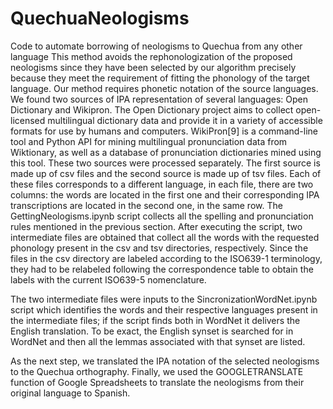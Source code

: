 # QuechuaNeologisms
Code to automate borrowing of neologisms to Quechua from any other language
This method avoids the rephonologization of the proposed neologisms since they have been selected by our algorithm precisely because they meet the requirement of fitting the phonology of the target language.  Our method requires phonetic notation of the source languages. We found two sources of IPA representation of several languages: Open Dictionary and Wikipron. The Open Dictionary project aims to collect open-licensed multilingual dictionary data and provide it in a variety of accessible formats for use by humans and computers.
WikiPron[9] is a command-line tool and Python API for mining multilingual pronunciation data from Wiktionary, as well as a database of pronunciation dictionaries mined using this tool.
These two sources were processed separately. The first source is made up of csv files and the second source is made up of tsv files. Each of these files corresponds to a different language, in each file, there are two columns: the words are located in the first one and their corresponding IPA transcriptions are located in the second one, in the same row. The GettingNeologisms.ipynb script collects all the spelling and pronunciation rules mentioned in the previous section. After executing the script, two intermediate files are obtained that collect all the words with the requested phonology present in the csv and tsv directories, respectively. Since the files in the csv directory are labeled according to the ISO639-1 terminology, they had to be relabeled following the correspondence table to obtain the labels with the current ISO639-5 nomenclature.

The two intermediate files were inputs to the SincronizationWordNet.ipynb script which identifies the words and their respective languages ​​present in the intermediate files; if the script finds both in WordNet it delivers the English translation. To be exact, the English synset is searched for in WordNet and then all the lemmas associated with that synset are listed. 

As the next step, we translated the IPA notation of the selected neologisms to the Quechua orthography. Finally, we used the GOOGLETRANSLATE function of Google Spreadsheets to translate the neologisms from their original language to Spanish.
